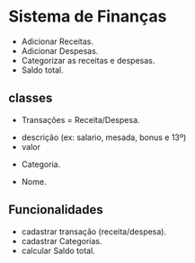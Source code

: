 # Sistema de Finanças

- Adicionar Receitas.
- Adicionar Despesas.
- Categorizar as receitas e despesas.
- Saldo total.

## classes

- Transações = Receita/Despesa.
* descrição (ex: salario, mesada, bonus e 13º)
* valor
- Categoria.
* Nome.

## Funcionalidades

- cadastrar transação (receita/despesa).
- cadastrar Categorias.
- calcular Saldo total.
